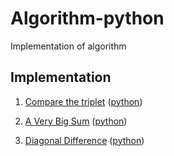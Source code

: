 # Algorithm-python
Implementation of algorithm
## Implementation
1. [Compare the triplet](https://www.hackerrank.com/challenges/compare-the-triplets/problem?isFullScreen=true&h_r=next-challenge&h_v=zen&h_r=next-challenge&h_v=zen) ([python](./python/compare_the_triplets.py))

2. [A Very Big Sum](https://www.hackerrank.com/challenges/a-very-big-sum/problem?isFullScreen=true&h_r=next-challenge&h_v=zen&h_r=next-challenge&h_v=zen&h_r=next-challenge&h_v=zen) ([python](./python/a_very_big_sum.py))

1. [Diagonal Difference](https://www.hackerrank.com/challenges/diagonal-difference/problem?isFullScreen=true&h_r=next-challenge&h_v=zen&h_r=next-challenge&h_v=zen&h_r=next-challenge&h_v=zen&h_r=next-challenge&h_v=zen) ([python](./python/diagonal_difference.py)) 